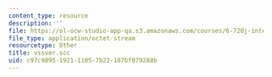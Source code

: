 ```yaml
---
content_type: resource
description: ''
file: https://ol-ocw-studio-app-qa.s3.amazonaws.com/courses/6-720j-integrated-microelectronic-devices-spring-2007/c97c9895192111057b22187bf079288b_vssver.scc
file_type: application/octet-stream
resourcetype: Other
title: vssver.scc
uid: c97c9895-1921-1105-7b22-187bf079288b
---
```

